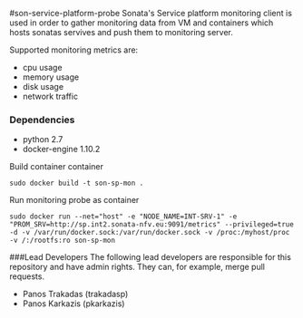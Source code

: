 #son-service-platform-probe
Sonata's Service platform monitoring client is used in order to gather monitoring data from VM and containers which hosts sonatas servives and push them to monitoring server. 


Supported monitoring metrics are:
 * cpu usage
 * memory usage
 * disk usage 
 * network traffic

### Dependencies
 * python 2.7
 * docker-engine 1.10.2

Build container container
```
sudo docker build -t son-sp-mon .
```

Run monitoring probe as container
```
sudo docker run --net="host" -e "NODE_NAME=INT-SRV-1" -e "PROM_SRV=http://sp.int2.sonata-nfv.eu:9091/metrics" --privileged=true -d -v /var/run/docker.sock:/var/run/docker.sock -v /proc:/myhost/proc -v /:/rootfs:ro son-sp-mon
```

###Lead Developers
The following lead developers are responsible for this repository and have admin rights. They can, for example, merge pull requests.

 * Panos Trakadas (trakadasp)
 * Panos Karkazis (pkarkazis)
